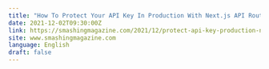 ```yaml
---
title: "How To Protect Your API Key In Production With Next.js API Route"
date: 2021-12-02T09:30:00Z
link: https://smashingmagazine.com/2021/12/protect-api-key-production-nextjs-api-route/?utm_medium=RSS&utm_source=news.12bit.vn
site: www.smashingmagazine.com
language: English
draft: false
---
```

